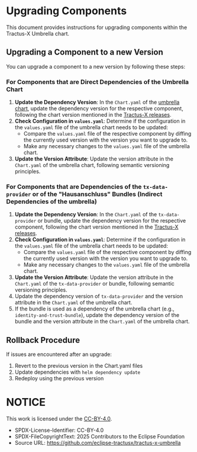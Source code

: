 # Upgrading Components

This document provides instructions for upgrading components within the Tractus-X Umbrella chart.

## Upgrading a Component to a new Version

You can upgrade a component to a new version by following these steps:

### For Components that are Direct Dependencies of the Umbrella Chart

1. **Update the Dependency Version**: In the `Chart.yaml` of the [umbrella chart](/charts/umbrella), update the dependency version for the respective component, following the chart version mentioned in the [Tractus-X releases](https://github.com/eclipse-tractusx/tractus-x-release/releases).
2. **Check Configuration in `values.yaml`**: Determine if the configuration in the `values.yaml` file of the umbrella chart needs to be updated:
   - Compare the `values.yaml` file of the respective component by diffing the currently used version with the version you want to upgrade to.
   - Make any necessary changes to the `values.yaml` file of the umbrella chart.
3. **Update the Version Attribute**: Update the version attribute in the `Chart.yaml` of the umbrella chart, following semantic versioning principles.

### For Components that are Dependencies of the `tx-data-provider` or of the "Hausanschluss" Bundles (Indirect Dependencies of the umbrella)

1. **Update the Dependency Version**: In the `Chart.yaml` of the `tx-data-provider` or bundle, update the dependency version for the respective component, following the chart version mentioned in the [Tractus-X releases](https://github.com/eclipse-tractusx/tractus-x-release/releases).
2. **Check Configuration in `values.yaml`**: Determine if the configuration in the `values.yaml` file of the umbrella chart needs to be updated:
   - Compare the `values.yaml` file of the respective component by diffing the currently used version with the version you want to upgrade to.
   - Make any necessary changes to the `values.yaml` file of the umbrella chart.
3. **Update the Version Attribute**: Update the version attribute in the `Chart.yaml` of the `tx-data-provider` or bundle, following semantic versioning principles.
4. Update the dependency version of `tx-data-provider` and the version attribute in the `Chart.yaml` of the umbrella chart.
5. If the bundle is used as a dependency of the umbrella chart (e.g., `identity-and-trust-bundle`), update the dependency version of the bundle and the version attribute in the `Chart.yaml` of the umbrella chart.

## Rollback Procedure

If issues are encountered after an upgrade:

1. Revert to the previous version in the Chart.yaml files
2. Update dependencies with `helm dependency update`
3. Redeploy using the previous version

# NOTICE

This work is licensed under the [CC-BY-4.0](https://creativecommons.org/licenses/by/4.0/legalcode).

* SPDX-License-Identifier: CC-BY-4.0
* SPDX-FileCopyrightText: 2025 Contributors to the Eclipse Foundation
* Source URL: <https://github.com/eclipse-tractusx/tractus-x-umbrella>
